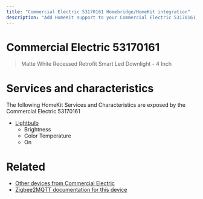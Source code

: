 ```yaml
---
title: "Commercial Electric 53170161 Homebridge/HomeKit integration"
description: "Add HomeKit support to your Commercial Electric 53170161, using Homebridge, Zigbee2MQTT and homebridge-z2m."
---
```

<!---
This file has been GENERATED using src/docgen/docgen.ts
DO NOT EDIT THIS FILE MANUALLY!
-->
# Commercial Electric 53170161
> Matte White Recessed Retrofit Smart Led Downlight - 4 Inch


# Services and characteristics
The following HomeKit Services and Characteristics are exposed by
the Commercial Electric 53170161

* [Lightbulb](../../light.md)
  * Brightness
  * Color Temperature
  * On


# Related
* [Other devices from Commercial Electric](../index.md#commercial_electric)
* [Zigbee2MQTT documentation for this device](https://www.zigbee2mqtt.io/devices/53170161.html)